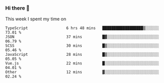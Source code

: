 ### Hi there 👋

<!--
**qiruohan/qiruohan** is a ✨ _special_ ✨ repository because its `README.md` (this file) appears on your GitHub profile.

Here are some ideas to get you started:

- 🔭 I’m currently working on ...
- 🌱 I’m currently learning ...
- 👯 I’m looking to collaborate on ...
- 🤔 I’m looking for help with ...
- 💬 Ask me about ...
- 📫 How to reach me: ...
- 😄 Pronouns: ...
- ⚡ Fun fact: ...
-->

This week I spent my time on 
<!--START_SECTION:waka-->

```text
TypeScript                 6 hrs 48 mins   ██████████████████▒░░░░░░   73.01 %
JSON                       37 mins         █▓░░░░░░░░░░░░░░░░░░░░░░░   06.79 %
SCSS                       30 mins         █▒░░░░░░░░░░░░░░░░░░░░░░░   05.46 %
JavaScript                 28 mins         █▒░░░░░░░░░░░░░░░░░░░░░░░   05.05 %
Vue.js                     22 mins         █░░░░░░░░░░░░░░░░░░░░░░░░   04.01 %
Other                      12 mins         ▓░░░░░░░░░░░░░░░░░░░░░░░░   02.24 %
```

<!--END_SECTION:waka-->

